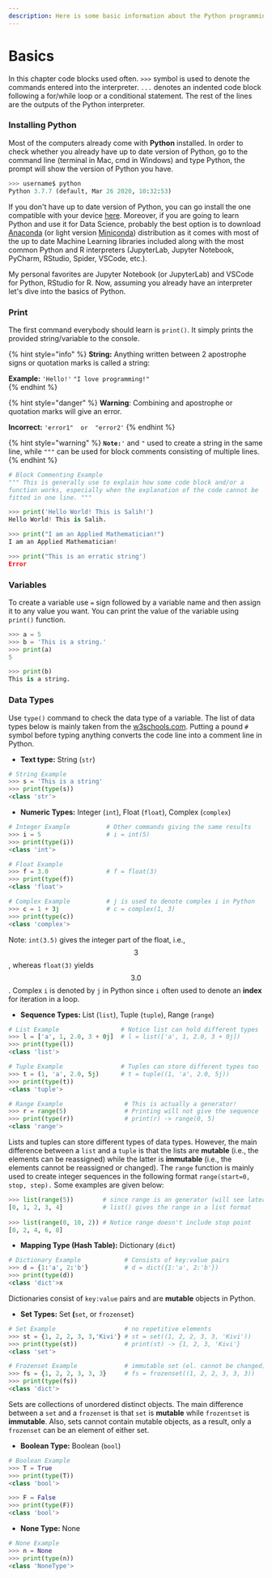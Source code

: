 ```yaml
---
description: Here is some basic information about the Python programming language.
---
```


# Basics

In this chapter code blocks used often. `>>>` symbol is used to denote the commands entered into the interpreter. `...` denotes an indented code block following a for/while loop or a conditional statement. The rest of the lines are the outputs of the Python interpreter.

### Installing Python

Most of the computers already come with **Python** installed. In order to check whether you already have up to date version of Python, go to the command line \(terminal in Mac, cmd in Windows\) and type Python, the prompt will show the version of Python you have.

```python
>>> username$ python
Python 3.7.7 (default, Mar 26 2020, 10:32:53) 
```

If you don't have up to date version of Python, you can go install the one compatible with your device [here](https://www.python.org/downloads/). Moreover, if you are going to learn Python and use it for Data Science, probably the best option is to download [Anaconda](https://www.anaconda.com/products/individual) \(or light version [Miniconda](https://docs.conda.io/en/latest/miniconda.html)\) distribution as it comes with most of the up to date Machine Learning libraries included along with the most common Python and R interpreters \(JupyterLab, Jupyter Notebook, PyCharm, RStudio, Spider, VSCode, etc.\).

My personal favorites are Jupyter Notebook \(or JupyterLab\) and VSCode for Python, RStudio for R. Now, assuming you already have an interpreter let's dive into the basics of Python.

### Print

The first command everybody should learn is `print()`. It simply prints the provided string/variable to the console.

{% hint style="info" %}
**String:** Anything written between 2 apostrophe signs or quotation marks is called a string: 

**Example:** `'Hello!'`   `"I love programming!"`  
{% endhint %}

{% hint style="danger" %}
**Warning**: Combining and apostrophe or quotation marks will give an error. 

**Incorrect:** `'error1"  or  "error2'`
{% endhint %}

{% hint style="warning" %}
**`Note:`**`'` and `"` used to create a string in the same line, while `"""` can be used for block comments consisting of multiple lines.
{% endhint %}

```python
# Block Commenting Example
""" This is generally use to explain how some code block and/or a 
function works, especially when the explanation of the code cannot be
fitted in one line. """
```

```python
>>> print('Hello World! This is Salih!')
Hello World! This is Salih.

>>> print("I am an Applied Mathematician!")
I am an Applied Mathematician!

>>> print("This is an erratic string')
Error
```

### Variables

To create a variable use  `=`   sign followed by a variable name and then assign it to any value you want. You can print the value of the variable using `print()`  function.

```python
>>> a = 5
>>> b = 'This is a string.'
>>> print(a)
5

>>> print(b)
This is a string.
```

### Data Types

Use `type()` command to check the data type of a variable. The list of data types below is mainly taken from the [w3schools.com](https://www.w3schools.com/python/python_datatypes.asp). Putting a pound `#` symbol before typing anything converts the code line into a comment line in Python.

* **Text type:** String \(`str`\)

```python
# String Example
>>> s = 'This is a string'
>>> print(type(s))
<class 'str'>
```

* **Numeric Types:** Integer \(`int`\), Float \(`float`\), Complex \(`complex`\)

```python
# Integer Example          # Other commands giving the same results
>>> i = 5                  # i = int(5)
>>> print(type(i))
<class 'int'>

# Float Example
>>> f = 3.0                # f = float(3)
>>> print(type(f))
<class 'float'>

# Complex Example          # j is used to denote complex i in Python
>>> c = 1 + 3j             # c = complex(1, 3)
>>> print(type(c))
<class 'complex'>
```

Note: `int(3.5)` gives the integer part of the float, i.e., $$3$$, whereas `float(3)` yields $$3.0$$. Complex `i` is denoted by `j` in Python since `i` often used to denote an **index** for iteration in a loop.

* **Sequence Types:** List \(`list`\), Tuple \(`tuple`\), Range \(`range`\)

```python
# List Example                 # Notice list can hold different types
>>> l = ['a', 1, 2.0, 3 + 0j]  # l = list(['a', 1, 2.0, 3 + 0j])
>>> print(type(l))
<class 'list'>

# Tuple Example                # Tuples can store different types too
>>> t = (1, 'a', 2.0, 5j)      # t = tuple((1, 'a', 2.0, 5j)) 
>>> print(type(t))
<class 'tuple'>

# Range Example                 # This is actually a generator!
>>> r = range(5)                # Printing will not give the sequence
>>> print(type(r))              # print(r) -> range(0, 5)
<class 'range'>
```

Lists and tuples can store different types of data types. However, the main difference between a `list` and a `tuple` is that the lists are **mutable** \(i.e., the elements can be reassigned\) while the latter is **immutable** \(i.e., the elements cannot be reassigned or changed\). The `range` function is mainly used to create integer sequences in the following format `range(start=0, stop, step).` Some examples are given below:

```python
>>> list(range(5))        # since range is an generator (will see later)
[0, 1, 2, 3, 4]           # list() gives the range in a list format
              
>>> list(range(0, 10, 2)) # Notice range doesn't include stop point
[0, 2, 4, 6, 8]

```

* **Mapping Type \(Hash Table\):** Dictionary \(`dict`\)

```python
# Dictionary Example            # Consists of key:value pairs
>>> d = {1:'a', 2:'b'}          # d = dict({1:'a', 2:'b'}) 
>>> print(type(d))              
<class 'dict'>x
```

Dictionaries consist of `key:value` pairs and are **mutable** objects in Python.

* **Set Types:** Set **\(**`set`, or `frozenset`\)

```python
# Set Example                   # no repetitive elements
>>> st = {1, 2, 2, 3, 3,'Kivi'} # st = set((1, 2, 2, 3, 3, 'Kivi')) 
>>> print(type(st))             # print(st) -> {1, 2, 3, 'Kivi'}  
<class 'set'>

# Frozenset Example             # immutable set (el. cannot be changed)
>>> fs = {1, 2, 2, 3, 3, 3}     # fs = frozenset((1, 2, 2, 3, 3, 3)) 
>>> print(type(fs))              
<class 'dict'>
```

Sets are collections of unordered distinct objects. The main difference between a `set` and a `frozenset` is that `set` is **mutable** while `frozentset` is **immutable**. Also, sets cannot contain mutable objects, as a result, only a `frozenset` can be an element of either set.

* **Boolean Type:** Boolean \(`bool`\)

```python
# Boolean Example
>>> T = True
>>> print(type(T))
<class 'bool'>

>>> F = False
>>> print(type(F))
<class 'bool'>
```

* **None Type:** None

```python
# None Example
>>> n = None
>>> print(type(n))
<class 'NoneType'>
```





